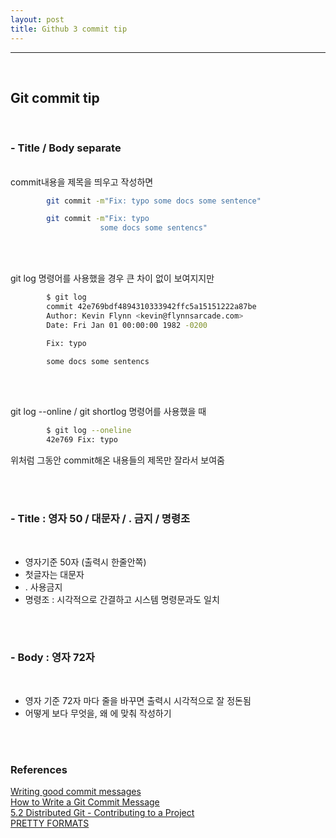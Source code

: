 ```yaml
---
layout: post
title: Github 3 commit tip
---
```


---

<br>

## Git commit tip

<br>

### - Title / Body separate

<br>
commit내용을 제목을 띄우고 작성하면

```bash
        git commit -m"Fix: typo some docs some sentence"

        git commit -m"Fix: typo
                    some docs some sentencs"
```

<br><br>

git log 명령어를 사용했을 경우 큰 차이 없이 보여지지만<br>

```bash
        $ git log
        commit 42e769bdf4894310333942ffc5a15151222a87be
        Author: Kevin Flynn <kevin@flynnsarcade.com>
        Date: Fri Jan 01 00:00:00 1982 -0200

        Fix: typo

        some docs some sentencs
```

<br><Br>

git log --online / git shortlog 명령어를 사용했을 때

```bash
        $ git log --oneline
        42e769 Fix: typo
```

위처럼 그동안 commit해온 내용들의 제목만 잘라서 보여줌

<br><br>

### - Title : 영자 50 / 대문자 / . 금지 / 명령조

<br>

- 영자기준 50자 (출력시 한줄안쪽)<br>
- 첫글자는 대문자<br>
- . 사용금지<br>
- 명령조 : 시각적으로 간결하고 시스템 명령문과도 일치

<br><br>

### - Body : 영자 72자

<br>

- 영자 기준 72자 마다 줄을 바꾸면 출력시 시각적으로 잘 정돈됨
- 어떻게 보다 무엇을, 왜 에 맞춰 작성하기

<br><br>

### References

[Writing good commit messages](https://github.com/erlang/otp/wiki/Writing-good-commit-messages)<br>
[How to Write a Git Commit Message](https://cbea.ms/git-commit/)<br>
[5.2 Distributed Git - Contributing to a Project](https://git-scm.com/book/en/v2/Distributed-Git-Contributing-to-a-Project)<br>
[PRETTY FORMATS](https://git-scm.com/docs/pretty-formats)
